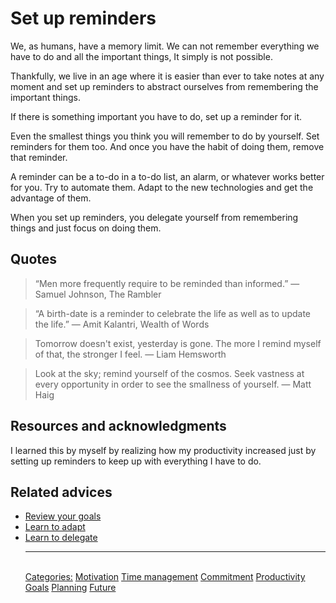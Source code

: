 # Set up reminders

We, as humans, have a memory limit. We can not remember everything we have to do and all the important things, It simply is not possible.

Thankfully, we live in an age where it is easier than ever to take notes at any moment and set up reminders to abstract ourselves from remembering the important things.

If there is something important you have to do, set up a reminder for it.

Even the smallest things you think you will remember to do by yourself. Set reminders for them too. And once you have the habit of doing them, remove that reminder.

A reminder can be a to-do in a to-do list, an alarm, or whatever works better for you. Try to automate them. Adapt to the new technologies and get the advantage of them.

When you set up reminders, you delegate yourself from remembering things and just focus on doing them.

## Quotes

> “Men more frequently require to be reminded than informed.” ― Samuel Johnson, The Rambler

> “A birth-date is a reminder to celebrate the life as well as to update the life.” ― Amit Kalantri, Wealth of Words

> Tomorrow doesn't exist, yesterday is gone. The more I remind myself of that, the stronger I feel. ― Liam Hemsworth

> Look at the sky; remind yourself of the cosmos. Seek vastness at every opportunity in order to see the smallness of yourself. ― Matt Haig

## Resources and acknowledgments

I learned this by myself by realizing how my productivity increased just by setting up reminders to keep up with everything I have to do.

## Related advices

- [Review your goals](../Review%20your%20goals/index.md)
- [Learn to adapt](../Learn%20to%20adapt/index.md)
- [Learn to delegate](../Learn%20to%20delegate/index.md)<hr/><br/>[Categories:](../Categories/index.md) [Motivation](../Categories/Motivation.md) [Time management](../Categories/Time%20management.md) [Commitment](../Categories/Commitment.md) [Productivity](../Categories/Productivity.md) [Goals](../Categories/Goals.md) [Planning](../Categories/Planning.md) [Future](../Categories/Future.md)